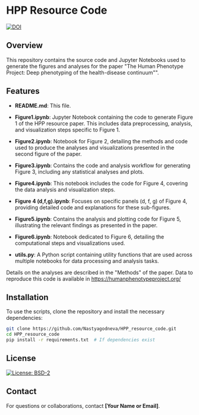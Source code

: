 # HPP Resource Code

[![DOI](https://zenodo.org/badge/DOI/10.xxxx/zenodo.xxxxxx.svg)](https://doi.org/10.xxxx/zenodo.xxxxxx)

## Overview
This repository contains the source code and Jupyter Notebooks used to generate the figures and analyses for the paper "The Human Phenotype Project: Deep phenotyping of the health-disease continuum"".

## Features
- **README.md**: This file.

- **Figure1.ipynb**: Jupyter Notebook containing the code to generate Figure 1 of the HPP resource paper. This includes data preprocessing, analysis, and visualization steps specific to Figure 1.

- **Figure2.ipynb**: Notebook for Figure 2, detailing the methods and code used to produce the analyses and visualizations presented in the second figure of the paper.

- **Figure3.ipynb**: Contains the code and analysis workflow for generating Figure 3, including any statistical analyses and plots.

- **Figure4.ipynb**: This notebook includes the code for Figure 4, covering the data analysis and visualization steps.

- **Figure 4 (d,f,g).ipynb**: Focuses on specific panels (d, f, g) of Figure 4, providing detailed code and explanations for these sub-figures.

- **Figure5.ipynb**: Contains the analysis and plotting code for Figure 5, illustrating the relevant findings as presented in the paper.

- **Figure6.ipynb**: Notebook dedicated to Figure 6, detailing the computational steps and visualizations used.

- **utils.py**: A Python script containing utility functions that are used across multiple notebooks for data processing and analysis tasks.

Details on the analyses are described in the "Methods" of the paper. 
Data to reproduce this code is available in https://humanphenotypeproject.org/

## Installation
To use the scripts, clone the repository and install the necessary dependencies:

```bash
git clone https://github.com/Nastyagodneva/HPP_resource_code.git
cd HPP_resource_code
pip install -r requirements.txt  # If dependencies exist
```



## License
[![License: BSD-2](https://img.shields.io/badge/License-BSD%202--Clause-blue.svg)](https://opensource.org/licenses/BSD-2-Clause)


## Contact
For questions or collaborations, contact **[Your Name or Email]**.
